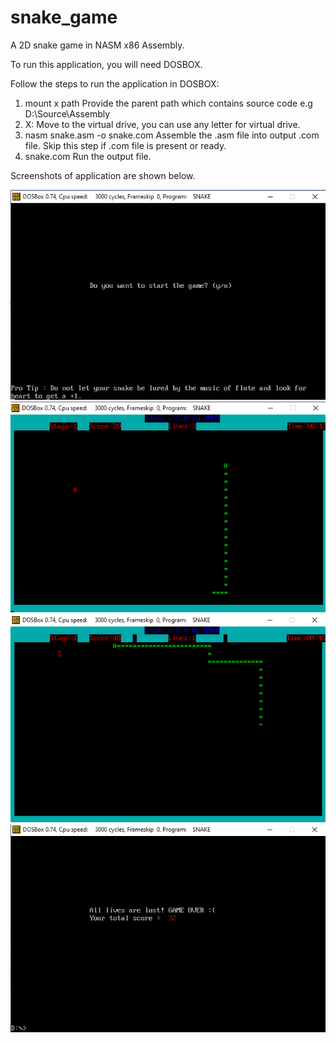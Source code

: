 # snake_game
A 2D snake game in NASM x86 Assembly.

To run this application, you will need DOSBOX.

Follow the steps to run the application in DOSBOX:
1. mount x path
Provide the parent path which contains source code e.g D:\Source\Assembly
2. X:
Move to the virtual drive, you can use any letter for virtual drive.
3. nasm snake.asm -o snake.com
Assemble the .asm file into output .com file. Skip this step if .com file is present or ready.
4. snake.com
Run the output file.

Screenshots of application are shown below.

![](images\1.png)
![](images\2.png)
![](images\3.png)
![](images\4.png)


